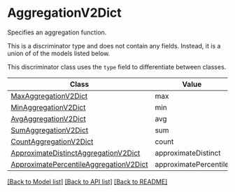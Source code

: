 # AggregationV2Dict

Specifies an aggregation function.

This is a discriminator type and does not contain any fields. Instead, it is a union
of of the models listed below.

This discriminator class uses the `type` field to differentiate between classes.

| Class | Value
| ------------ | -------------
[MaxAggregationV2Dict](MaxAggregationV2Dict.md) | max
[MinAggregationV2Dict](MinAggregationV2Dict.md) | min
[AvgAggregationV2Dict](AvgAggregationV2Dict.md) | avg
[SumAggregationV2Dict](SumAggregationV2Dict.md) | sum
[CountAggregationV2Dict](CountAggregationV2Dict.md) | count
[ApproximateDistinctAggregationV2Dict](ApproximateDistinctAggregationV2Dict.md) | approximateDistinct
[ApproximatePercentileAggregationV2Dict](ApproximatePercentileAggregationV2Dict.md) | approximatePercentile


[[Back to Model list]](../../../README.md#models-v1-link) [[Back to API list]](../../../README.md#documentation-for-api-endpoints) [[Back to README]](../../../README.md)
